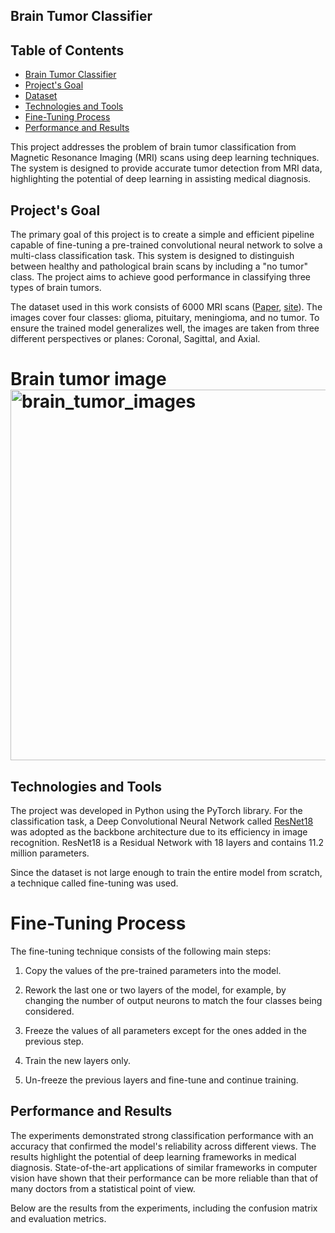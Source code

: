 ## Brain Tumor Classifier

## Table of Contents
- [Brain Tumor Classifier](#brain-tumor-classifier)
- [Project's Goal](#projects-goal)
- [Dataset](#dataset)
- [Technologies and Tools](#technologies-and-tools)
- [Fine-Tuning Process](#fine-tuning-process)
- [Performance and Results](#performance-and-results)
  
This project addresses the problem of brain tumor classification from Magnetic Resonance Imaging (MRI) scans using deep learning techniques. The system is designed to provide accurate tumor detection from MRI data, highlighting the potential of deep learning in assisting medical diagnosis.


## Project's Goal
The primary goal of this project is to create a simple and efficient pipeline capable of fine-tuning a pre-trained convolutional neural network to solve a multi-class classification task. This system is designed to distinguish between healthy and pathological brain scans by including a "no tumor" class. The project aims to achieve good performance in classifying three types of brain tumors.

The dataset used in this work consists of 6000 MRI scans ([Paper](https://arxiv.org/abs/2506.14318%7D), [site](https://www.kaggle.com/datasets/briscdataset/brisc2025)). The images cover four classes: 
glioma, pituitary, meningioma, and no tumor. To ensure the trained model generalizes well, the images are taken from three different perspectives or planes: 
Coronal, Sagittal, and Axial.

# Brain tumor image<img width="1180" height="593" alt="brain_tumor_images" src="https://github.com/user-attachments/assets/57769afa-d9c6-499f-8bb7-2a57c86618a0" />

## Technologies and Tools
The project was developed in Python using the PyTorch library. For the classification task, a Deep Convolutional Neural Network called [ResNet18](https://arxiv.org/abs/1512.03385%7D) was adopted as the backbone architecture due to its efficiency in image recognition. ResNet18 is a Residual Network with 18 layers and contains 11.2 million parameters.



Since the dataset is not large enough to train the entire model from scratch, a technique called fine-tuning was used.

# Fine-Tuning Process
The fine-tuning technique consists of the following main steps:

1. Copy the values of the pre-trained parameters into the model.

2. Rework the last one or two layers of the model, for example, by changing the number of output neurons to match the four classes being considered.

3. Freeze the values of all parameters except for the ones added in the previous step.

4. Train the new layers only.

5. Un-freeze the previous layers and fine-tune and continue training.

## Performance and Results
The experiments demonstrated strong classification performance with an accuracy that confirmed the model's reliability across different views. The results highlight the potential of deep learning frameworks in medical diagnosis. State-of-the-art applications of similar frameworks in computer vision have shown that their performance can be more reliable than that of many doctors from a statistical point of view.

Below are the results from the experiments, including the confusion matrix and evaluation metrics.
